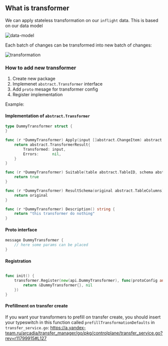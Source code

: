 ## What is transformer

We can apply stateless transformation on our `inflight` data.
This is based on our data model

![data-model](https://jing.yandex-team.ru/files/tserakhau/Screen%20Shot%202023-02-20%20at%2023.04.47)

Each batch of changes can be transformed into new batch of changes:

![transformation](https://jing.yandex-team.ru/files/tserakhau/Screen%20Shot%202023-02-20%20at%2023.04.19)

### How to add new transformer

1. Create new package
2. Implemenet `abstract.Transformer` interface
3. Add `proto` mesage for transformer config
3. Register implementation

Example:

#### Implementation of `abstract.Transformer`

```go
type DummyTransformer struct {
}

func (r *DummyTransformer) Apply(input []abstract.ChangeItem) abstract.TransformerResult {
	return abstract.TransformerResult{
		Transformed: input,
		Errors:      nil,
	}
}

func (r *DummyTransformer) Suitable(table abstract.TableID, schema abstract.TableColumns) bool {
	return true
}

func (r *DummyTransformer) ResultSchema(original abstract.TableColumns) abstract.TableColumns {
	return original
}

func (r *DummyTransformer) Description() string {
	return "this transformer do nothing"
}
```

#### Proto interface

```go
message DummyTransformer {
	// here some params can be placed
}
```

#### Registration

```go

func init() {
	transformer.Register(new(api.DummyTransformer), func(protoConfig any, lgr log.Logger) (abstract.Transformer, error) {
		return &DummyTransformer{}, nil
	})
}
```

#### Prefillment on transfer create

If you want your transformers to prefill on transfer create, you should insert your typeswitch in this function
called `prefillTransformationDefaults` in `transfer_service.go`:
https://a.yandex-team.ru/arcadia/transfer_manager/go/pkg/controlplane/transfer_service.go?rev=r11799915#L127
